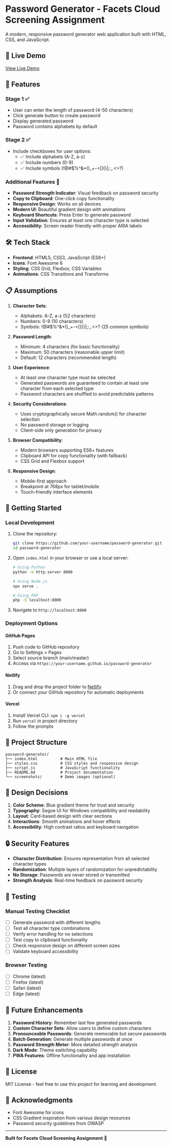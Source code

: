 # Password Generator - Facets Cloud Screening Assignment

A modern, responsive password generator web application built with HTML, CSS, and JavaScript.

## 🔗 Live Demo
[View Live Demo](https://shamantak12.github.io/facets.cloud/)

## 📱 Features

### Stage 1 ✅
- User can enter the length of password (4-50 characters)
- Click generate button to create password
- Display generated password
- Password contains alphabets by default

### Stage 2 ✅
- Include checkboxes for user options:
  - ✅ Include alphabets (A-Z, a-z)
  - ✅ Include numbers (0-9)
  - ✅ Include symbols (!@#$%^&*()_+-=[]{}|;:,.<>?)

### Additional Features 🚀
- **Password Strength Indicator**: Visual feedback on password security
- **Copy to Clipboard**: One-click copy functionality
- **Responsive Design**: Works on all devices
- **Modern UI**: Beautiful gradient design with animations
- **Keyboard Shortcuts**: Press Enter to generate password
- **Input Validation**: Ensures at least one character type is selected
- **Accessibility**: Screen reader friendly with proper ARIA labels

## 🛠 Tech Stack
- **Frontend**: HTML5, CSS3, JavaScript (ES6+)
- **Icons**: Font Awesome 6
- **Styling**: CSS Grid, Flexbox, CSS Variables
- **Animations**: CSS Transitions and Transforms

## 📋 Assumptions

1. **Character Sets**:
   - Alphabets: A-Z, a-z (52 characters)
   - Numbers: 0-9 (10 characters)  
   - Symbols: !@#$%^&*()_+-=[]{}|;:,.<>? (25 common symbols)

2. **Password Length**:
   - Minimum: 4 characters (for basic functionality)
   - Maximum: 50 characters (reasonable upper limit)
   - Default: 12 characters (recommended length)

3. **User Experience**:
   - At least one character type must be selected
   - Generated passwords are guaranteed to contain at least one character from each selected type
   - Password characters are shuffled to avoid predictable patterns

4. **Security Considerations**:
   - Uses cryptographically secure Math.random() for character selection
   - No password storage or logging
   - Client-side only generation for privacy

5. **Browser Compatibility**:
   - Modern browsers supporting ES6+ features
   - Clipboard API for copy functionality (with fallback)
   - CSS Grid and Flexbox support

6. **Responsive Design**:
   - Mobile-first approach
   - Breakpoint at 768px for tablet/mobile
   - Touch-friendly interface elements

## 🚀 Getting Started

### Local Development
1. Clone the repository:
   ```bash
   git clone https://github.com/your-username/password-generator.git
   cd password-generator
   ```

2. Open `index.html` in your browser or use a local server:
   ```bash
   # Using Python
   python -m http.server 8000
   
   # Using Node.js
   npx serve .
   
   # Using PHP
   php -S localhost:8000
   ```

3. Navigate to `http://localhost:8000`

### Deployment Options

#### GitHub Pages
1. Push code to GitHub repository
2. Go to Settings > Pages
3. Select source branch (main/master)
4. Access via `https://your-username.github.io/password-generator`

#### Netlify
1. Drag and drop the project folder to [Netlify](https://netlify.com)
2. Or connect your GitHub repository for automatic deployments

#### Vercel
1. Install Vercel CLI: `npm i -g vercel`
2. Run `vercel` in project directory
3. Follow the prompts

## 📁 Project Structure
```
password-generator/
├── index.html          # Main HTML file
├── styles.css          # CSS styles and responsive design
├── script.js           # JavaScript functionality
├── README.md           # Project documentation
└── screenshots/        # Demo images (optional)
```

## 🎨 Design Decisions

1. **Color Scheme**: Blue gradient theme for trust and security
2. **Typography**: Segoe UI for Windows compatibility and readability
3. **Layout**: Card-based design with clear sections
4. **Interactions**: Smooth animations and hover effects
5. **Accessibility**: High contrast ratios and keyboard navigation

## 🔒 Security Features

- **Character Distribution**: Ensures representation from all selected character types
- **Randomization**: Multiple layers of randomization for unpredictability
- **No Storage**: Passwords are never stored or transmitted
- **Strength Analysis**: Real-time feedback on password security

## 🧪 Testing

### Manual Testing Checklist
- [ ] Generate password with different lengths
- [ ] Test all character type combinations
- [ ] Verify error handling for no selections
- [ ] Test copy to clipboard functionality
- [ ] Check responsive design on different screen sizes
- [ ] Validate keyboard accessibility

### Browser Testing
- [ ] Chrome (latest)
- [ ] Firefox (latest)
- [ ] Safari (latest)
- [ ] Edge (latest)

## 🚧 Future Enhancements

1. **Password History**: Remember last few generated passwords
2. **Custom Character Sets**: Allow users to define custom characters
3. **Pronounceable Passwords**: Generate memorable but secure passwords
4. **Batch Generation**: Generate multiple passwords at once
5. **Password Strength Meter**: More detailed strength analysis
6. **Dark Mode**: Theme switching capability
7. **PWA Features**: Offline functionality and app installation

## 📄 License
MIT License - feel free to use this project for learning and development.


## 🙏 Acknowledgments
- Font Awesome for icons
- CSS Gradient inspiration from various design resources
- Password security guidelines from OWASP

---

**Built for Facets Cloud Screening Assignment** 🚀

